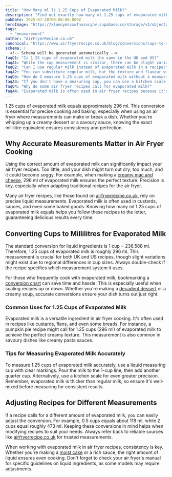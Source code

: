 ```yaml
---
title: "How Many ml Is 1.25 Cups of Evaporated Milk?"
description: "Find out exactly how many ml 1.25 cups of evaporated milk equals for perfect cooking and baking every time. Get the conversion now!"
pubDate: 2025-07-28T00:00:00.000Z
heroImage: "https://klueoymssxwfnxsvcyhv.supabase.co/storage/v1/object/public/Shmucket/how-many-ml-is-1-25-cups-of-evaporated-milk.webp"
tags:
  - "measurement"
author: "AirFryerRecipe.co.uk"
canonical: "https://www.airfryerrecipe.co.uk/blog/conversions/cups-to-ml/how-many-ml-is-1-25-cups-of-evaporated-milk"
schema: |
  <!-- Schema will be generated automatically -->
faqQ1: "Is 1.25 cups of evaporated milk the same in the UK and US?"
faqA1: "While the cup measurement is similar, there can be slight variations between UK and US cups. In general, 1.25 cups of evaporated milk equals approximately 296 ml in both regions. However, it's always best to check the recipe's origin to ensure accuracy."
faqQ2: "Can I use regular milk instead of evaporated milk in a recipe?"
faqA2: "You can substitute regular milk, but the texture and flavour will differ. Evaporated milk is thicker and creamier, so using regular milk might result in a thinner consistency. If substituting, consider reducing other liquids in the recipe slightly to compensate."
faqQ3: "How do I measure 1.25 cups of evaporated milk without a measuring cup?"
faqA3: "If you don't have a measuring cup, you can use a kitchen scale. Evaporated milk weighs roughly 252 grams per cup, so 1.25 cups would be about 315 grams. Alternatively, use a tablespoon (15 ml) and measure out 20 tablespoons for approximately 300 ml."
faqQ4: "Why do some air fryer recipes call for evaporated milk?"
faqA4: "Evaporated milk is often used in air fryer recipes because it's thicker and less likely to spill or create excess moisture. Its concentrated nature also adds richness to dishes without adding too much liquid, which is ideal for the air fryer's cooking method."
---
```

<p>1.25 cups of evaporated milk equals approximately 296 ml. This conversion is essential for precise cooking and baking, especially when using an air fryer where measurements can make or break a dish. Whether you're whipping up a creamy dessert or a savoury sauce, knowing the exact millilitre equivalent ensures consistency and perfection.</p>

<h2>Why Accurate Measurements Matter in Air Fryer Cooking</h2>
<p>Using the correct amount of evaporated milk can significantly impact your air fryer recipes. Too little, and your dish might turn out dry; too much, and it could become soggy. For example, when making a <a href=https://www.airfryerrecipe.co.uk/recipes>creamy mac and cheese</a>, 296 ml of evaporated milk ensures the perfect texture. Precision is key, especially when adapting traditional recipes for the air fryer.</p>
<p>Many air fryer recipes, like those found on <a href=https://www.airfryerrecipe.co.uk>airfryerrecipe.co.uk</a>, rely on precise liquid measurements. Evaporated milk is often used in custards, sauces, and even some baked goods. Knowing how many ml 1.25 cups of evaporated milk equals helps you follow these recipes to the letter, guaranteeing delicious results every time.</p>

<h2>Converting Cups to Millilitres for Evaporated Milk</h2>
<p>The standard conversion for liquid ingredients is 1 cup = 236.588 ml. Therefore, 1.25 cups of evaporated milk is roughly 296 ml. This measurement is crucial for both UK and US recipes, though slight variations might exist due to regional differences in cup sizes. Always double-check if the recipe specifies which measurement system it uses.</p>
<p>For those who frequently cook with evaporated milk, bookmarking a <a href=https://www.airfryerrecipe.co.uk/air-fryer-conversion-chart>conversion chart</a> can save time and hassle. This is especially useful when scaling recipes up or down. Whether you're making a <a href=https://www.airfryerrecipe.co.uk/recipe-category/dessert>decadent dessert</a> or a creamy soup, accurate conversions ensure your dish turns out just right.</p>

<h3>Common Uses for 1.25 Cups of Evaporated Milk</h3>
<p>Evaporated milk is a versatile ingredient in air fryer cooking. It's often used in recipes like custards, flans, and even some breads. For instance, a pumpkin pie recipe might call for 1.25 cups (296 ml) of evaporated milk to achieve the perfect creamy texture. This measurement is also common in savoury dishes like creamy pasta sauces.</p>

<h3>Tips for Measuring Evaporated Milk Accurately</h3>
<p>To measure 1.25 cups of evaporated milk accurately, use a liquid measuring cup with clear markings. Pour the milk to the 1-cup line, then add another quarter cup. Alternatively, use a kitchen scale for even greater precision. Remember, evaporated milk is thicker than regular milk, so ensure it's well-mixed before measuring for consistent results.</p>

<h2>Adjusting Recipes for Different Measurements</h2>
<p>If a recipe calls for a different amount of evaporated milk, you can easily adjust the conversion. For example, 0.5 cups equals about 118 ml, while 2 cups equal roughly 473 ml. Keeping these conversions in mind helps when modifying recipes to suit your needs. Always refer back to reliable sources like <a href=https://www.airfryerrecipe.co.uk>airfryerrecipe.co.uk</a> for trusted measurements.</p>
<p>When working with evaporated milk in air fryer recipes, consistency is key. Whether you're making a <a href=https://www.airfryerrecipe.co.uk/recipe-category/cakes>moist cake</a> or a rich sauce, the right amount of liquid ensures even cooking. Don't forget to check your air fryer's manual for specific guidelines on liquid ingredients, as some models may require adjustments.</p>
